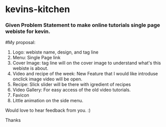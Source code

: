 # kevins-kitchen

### Given Problem Statement to make online tutorials single page webiste for kevin.

#My proposal:
1. Logo: webiste name, design, and tag line
2. Menu: Single Page link
3. Cover Image: tag line will on the cover image to understand what's this webiste is about.
4. Video and recipe of the week: New Feature that I would like introduse onclick image video will be open.
5. Recipe: Slick slider will be there with igredient of recipes
6. Video Gallery: For easy access of the old video tutorials.
7. Favicon
8. Little animation on the side menu.

Would love to hear feedback from you. :) 

Thanks
